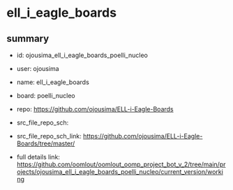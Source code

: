 # ell_i_eagle_boards
 
## summary 
* id: ojousima_ell_i_eagle_boards_poelli_nucleo
* user: ojousima
* name: ell_i_eagle_boards
* board: poelli_nucleo
* repo: https://github.com/ojousima/ELL-i-Eagle-Boards



* src_file_repo_sch: 
* src_file_repo_sch_link: https://github.com/ojousima/ELL-i-Eagle-Boards/tree/master/
* full details link: https://github.com/oomlout/oomlout_oomp_project_bot_v_2/tree/main/projects/ojousima_ell_i_eagle_boards_poelli_nucleo/current_version/working  







